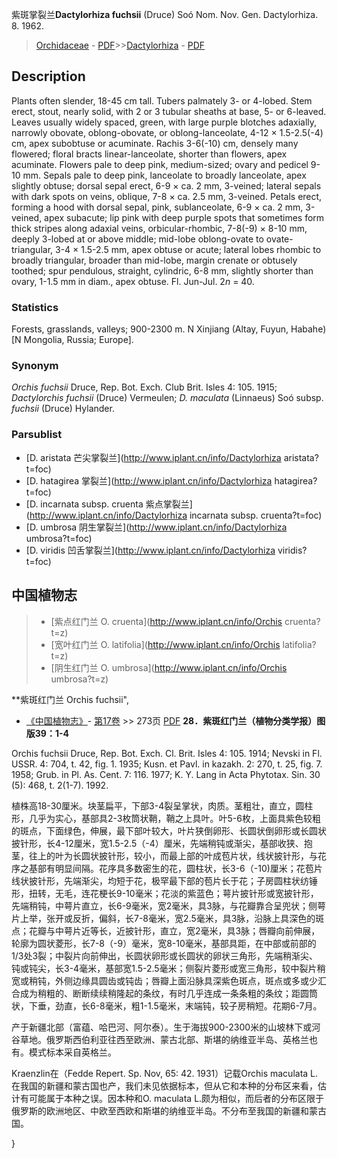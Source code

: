 紫斑掌裂兰**Dactylorhiza fuchsii** (Druce) Soó Nom. Nov. Gen. Dactylorhiza. 8. 1962.

> [Orchidaceae](http://www.iplant.cn/info/Orchidaceae?t=foc) - [PDF](http://www.iplant.cn/foc/pdf/Orchidaceae.pdf)>>[Dactylorhiza](http://www.iplant.cn/info/Dactylorhiza?t=foc) - [PDF](http://www.iplant.cn/foc/pdf/Dactylorhiza.pdf)

## Description

Plants often slender, 18-45 cm tall. Tubers palmately 3- or 4-lobed. Stem erect, stout, nearly solid, with 2 or 3 tubular sheaths at base, 5- or 6-leaved. Leaves usually widely spaced, green, with large purple blotches adaxially, narrowly obovate, oblong-obovate, or oblong-lanceolate, 4-12 × 1.5-2.5(-4) cm, apex subobtuse or acuminate. Rachis 3-6(-10) cm, densely many flowered; floral bracts linear-lanceolate, shorter than flowers, apex acuminate. Flowers pale to deep pink, medium-sized; ovary and pedicel 9-10 mm. Sepals pale to deep pink, lanceolate to broadly lanceolate, apex slightly obtuse; dorsal sepal erect, 6-9 × ca. 2 mm, 3-veined; lateral sepals with dark spots on veins, oblique, 7-8 × ca. 2.5 mm, 3-veined. Petals erect, forming a hood with dorsal sepal, pink, sublanceolate, 6-9 × ca. 2 mm, 3-veined, apex subacute; lip pink with deep purple spots that sometimes form thick stripes along adaxial veins, orbicular-rhombic, 7-8(-9) × 8-10 mm, deeply 3-lobed at or above middle; mid-lobe oblong-ovate to ovate-triangular, 3-4 × 1.5-2.5 mm, apex obtuse or acute; lateral lobes rhombic to broadly triangular, broader than mid-lobe, margin crenate or obtusely toothed; spur pendulous, straight, cylindric, 6-8 mm, slightly shorter than ovary, 1-1.5 mm in diam., apex obtuse. Fl. Jun-Jul. 2*n* = 40.

### Statistics
Forests, grasslands, valleys; 900-2300 m. N Xinjiang (Altay, Fuyun, Habahe) [N Mongolia, Russia; Europe].

### Synonym
*Orchis fuchsii* Druce, Rep. Bot. Exch. Club Brit. Isles 4: 105. 1915; *Dactylorchis fuchsii* (Druce) Vermeulen; *D. maculata* (Linnaeus) Soó subsp. *fuchsii* (Druce) Hylander.



### Parsublist

* [D.  aristata  芒尖掌裂兰](http://www.iplant.cn/info/Dactylorhiza aristata?t=foc)
* [D.  hatagirea  掌裂兰](http://www.iplant.cn/info/Dactylorhiza hatagirea?t=foc)
* [D.  incarnata subsp. cruenta  紫点掌裂兰](http://www.iplant.cn/info/Dactylorhiza incarnata subsp. cruenta?t=foc)
* [D.  umbrosa  阴生掌裂兰](http://www.iplant.cn/info/Dactylorhiza umbrosa?t=foc)
* [D.  viridis  凹舌掌裂兰](http://www.iplant.cn/info/Dactylorhiza viridis?t=foc)

## 中国植物志

> * [紫点红门兰  O.  cruenta](http://www.iplant.cn/info/Orchis cruenta?t=z)
> * [宽叶红门兰  O.  latifolia](http://www.iplant.cn/info/Orchis latifolia?t=z)
> * [阴生红门兰  O.  umbrosa](http://www.iplant.cn/info/Orchis umbrosa?t=z)


**紫斑红门兰 Orchis fuchsii",


* [《中国植物志》](http://www.iplant.cn/frps)- [第17卷](http://www.iplant.cn/frps/vol/17) >> 273页 [PDF](http://www.iplant.cn/frps/pdf/17/273.pdf)
**28．紫斑红门兰（植物分类学报）图版39：1-4**

Orchis fuchsii Druce, Rep. Bot. Exch. Cl. Brit. Isles 4: 105. 1914; Nevski in Fl. USSR. 4: 704, t. 42, fig. 1. 1935; Kusn. et Pavl. in kazakh. 2: 270, t. 25, fig. 7. 1958; Grub. in Pl. As. Cent. 7: 116. 1977; K. Y. Lang in Acta Phytotax. Sin. 30 (5): 468, t. 2(1-7). 1992.

植株高18-30厘米。块茎扁平，下部3-4裂呈掌状，肉质。茎粗壮，直立，圆柱形，几乎为实心，基部具2-3枚筒状鞘，鞘之上具叶。叶5-6枚，上面具紫色较粗的斑点，下面绿色，伸展，最下部叶较大，叶片狭倒卵形、长圆状倒卵形或长圆状披针形，长4-12厘米，宽1.5-2.5（-4）厘米，先端稍钝或渐尖，基部收狭、抱茎，往上的叶为长圆状披针形，较小，而最上部的叶成苞片状，线状披针形，与花序之基部有明显间隔。花序具多数密生的花，圆柱状，长3-6（-10)厘米；花苞片线状披针形，先端渐尖，均短于花，极罕最下部的苞片长于花；子房圆柱状纺锤形，扭转，无毛，连花梗长9-10毫米；花淡的紫蓝色；萼片披针形或宽披针形，先端稍钝，中萼片直立，长6-9毫米，宽2毫米，具3脉，与花瓣靠合呈兜状；侧萼片上举，张开或反折，偏斜，长7-8毫米，宽2.5毫米，具3脉，沿脉上具深色的斑点；花瓣与中萼片近等长，近披针形，直立，宽2毫米，具3脉；唇瓣向前伸展，轮廓为圆状菱形，长7-8（-9）毫米，宽8-10毫米，基部具距，在中部或前部的1/3处3裂；中裂片向前伸出，长圆状卵形或长圆状的卵状三角形，先端稍渐尖、钝或钝尖，长3-4毫米，基部宽1.5-2.5毫米；侧裂片菱形或宽三角形，较中裂片稍宽或稍钝，外侧边缘具圆齿或钝齿；唇瓣上面沿脉具深紫色斑点，斑点或多或少汇合成为稍粗的、断断续续稍隆起的条纹，有时几乎连成一条条粗的条纹；距圆筒状，下垂，劲直，长6-8毫米，粗1-1.5毫米，末端钝，较子房稍短。花期6-7月。

产于新疆北部（富蕴、哈巴河、阿尔泰）。生于海拔900-2300米的山坡林下或河谷草地。俄罗斯西伯利亚往西至欧洲、蒙古北部、斯堪的纳维亚半岛、英格兰也有。模式标本采自英格兰。

Kraenzlin在（Fedde Repert. Sp. Nov, 65: 42. 1931）记载Orchis maculata L.在我国的新疆和蒙古国也产，我们未见依据标本，但从它和本种的分布区来看，估计有可能属于本种之误。因本种和O. maculata L.颇为相似，而后者的分布区限于俄罗斯的欧洲地区、中欧至西欧和斯堪的纳维亚半岛。不分布至我国的新疆和蒙古国。



}